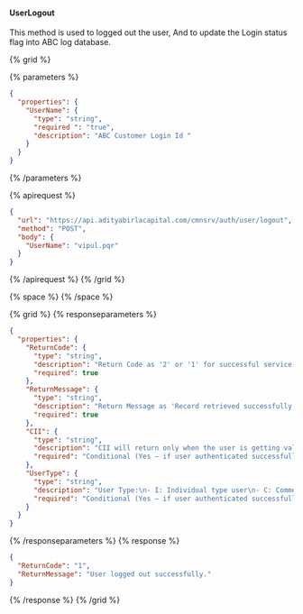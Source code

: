 #### UserLogout

This method is used to logged out the user, And to update the Login status flag into ABC log database.

{% grid %}

{% parameters %}

```json
{
  "properties": {
    "UserName": {
      "type": "string",
      "required ": "true",
      "description": "ABC Customer Login Id "
    }
  }
}
```

{% /parameters %}

{% apirequest %}

```json
{
  "url": "https://api.adityabirlacapital.com/cmnsrv/auth/user/logout",
  "method": "POST",
  "body": {
    "UserName": "vipul.pqr"
  }
}
```

{% /apirequest %}
{% /grid %}

{% space %}
{% /space %}

{% grid %}
{% responseparameters %}

```json
{
  "properties": {
    "ReturnCode": {
      "type": "string",
      "description": "Return Code as '2' or '1' for successful service call.",
      "required": true
    },
    "ReturnMessage": {
      "type": "string",
      "description": "Return Message as 'Record retrieved successfully.' for a successful service call.",
      "required": true
    },
    "CII": {
      "type": "string",
      "description": "CII will return only when the user is getting validated with One ID & OTP is applicable.",
      "required": "Conditional (Yes – if user authenticated successfully from ABC else No)"
    },
    "UserType": {
      "type": "string",
      "description": "User Type:\n- I: Individual type user\n- C: Commercial type user\n- M: ABHI Member",
      "required": "Conditional (Yes – if user authenticated successfully or else No)"
    }
  }
}
```

{% /responseparameters %}
{% response %}

```json
{
  "ReturnCode": "1",
  "ReturnMessage": "User logged out successfully."
}
```

{% /response %}
{% /grid %}
